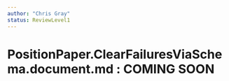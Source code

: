 ```yaml
---
author: "Chris Gray"
status: ReviewLevel1
---
```


# PositionPaper.ClearFailuresViaSchema.document.md  : COMING SOON
